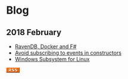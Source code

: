 # Blog

## 2018 February

* [RavenDB, Docker and F#](180212/RavenDBDockerFSharp)
* [Avoid subscribing to events in constructors](180212/CTorEvents)
* [Windows Subsystem for Linux](180211/wsl)

[![RSS](rss.gif)](rss.xml)